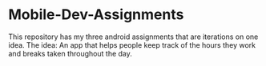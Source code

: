 # Mobile-Dev-Assignments
This repository has my three android assignments that are iterations on one idea.
The idea: An app that helps people keep track of the hours they work and breaks taken throughout the day.
